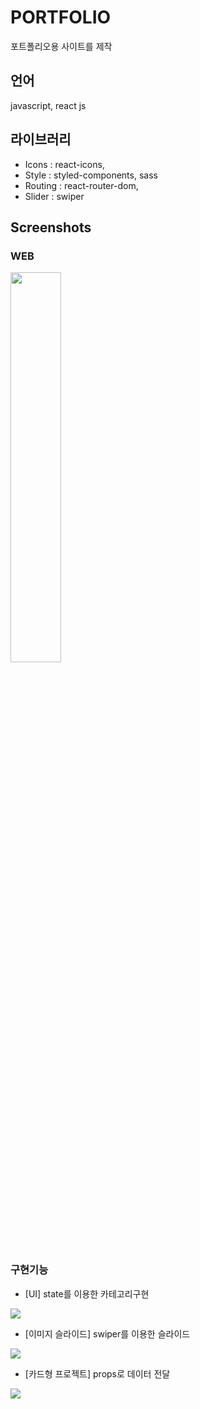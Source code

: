 # PORTFOLIO

포트폴리오용 사이트를 제작

## 언어

javascript, react js

## 라이브러리

- Icons : react-icons,
- Style : styled-components, sass
- Routing : react-router-dom,
- Slider : swiper

## Screenshots

### WEB

<img src="https://velog.velcdn.com/images/miogy/post/ed7a2893-437c-4182-8ca7-51237c6538eb/image.png" width="40%"> 

### 구현기능

- [UI] state를 이용한 카테고리구현 

![](https://user-images.githubusercontent.com/99234582/200175252-c82f050c-836c-4eb4-b085-111ce892d365.gif)

- [이미지 슬라이드] swiper를 이용한 슬라이드

![](https://user-images.githubusercontent.com/99234582/200175801-6f1c278a-1795-4afd-aa66-8151f0edda97.gif)

- [카드형 프로젝트] props로 데이터 전달 

![](https://velog.velcdn.com/images/miogy/post/545e1c97-8dde-4e34-a270-1d5c9a1ea554/image.gif)
